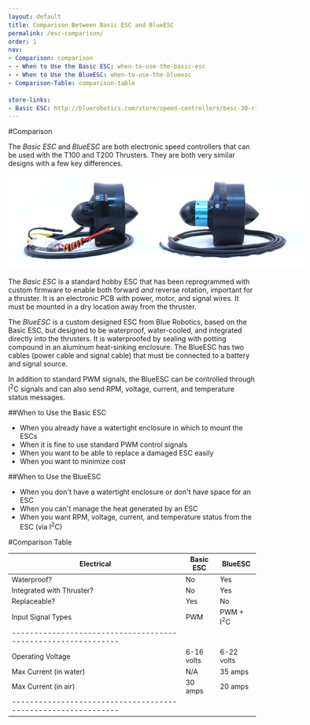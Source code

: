 ```yaml
---
layout: default
title: Comparison Between Basic ESC and BlueESC
permalink: /esc-comparison/
order: 1
nav:
- Comparison: comparison 
- - When to Use the Basic ESC: when-to-use-the-basic-esc
- - When to Use the BlueESC: when-to-use-the-blueesc
- Comparison-Table: comparison-table 

store-links:
- Basic ESC: http://bluerobotics.com/store/speed-controllers/besc-30-r1/
---
```




#Comparison

The *Basic ESC* and *BlueESC* are both electronic speed controllers that can be used with the T100 and T200 Thrusters. They are both very similar designs with a few key differences.

<img src="/assets/images/documentation/esc-comparison.png" class="img-responsive img-center" style="max-width:600px" />

The *Basic ESC* is a standard hobby ESC that has been reprogrammed with custom firmware to enable both forward *and* reverse rotation, important for a thruster. It is an electronic PCB with power, motor, and signal wires. It must be mounted in a dry location away from the thruster.

The *BlueESC* is a custom designed ESC from Blue Robotics, based on the Basic ESC, but designed to be waterproof, water-cooled, and integrated directly into the thrusters. It is waterproofed by sealing with potting compound in an aluminum heat-sinking enclosure. The BlueESC has two cables (power cable and signal cable) that must be connected to a battery and signal source.

In addition to standard PWM signals, the BlueESC can be controlled through I<sup>2</sup>C signals and can also send RPM, voltage, current, and temperature status messages.

##When to Use the Basic ESC

* When you already have a watertight enclosure in which to mount the ESCs
* When it is fine to use standard PWM control signals
* When you want to be able to replace a damaged ESC easily
* When you want to minimize cost

##When to Use the BlueESC

* When you don't have a watertight enclosure or don't have space for an ESC
* When you can't manage the heat generated by an ESC
* When you want RPM, voltage, current, and temperature status from the ESC (via I<sup>2</sup>C)

#Comparison Table

| **Electrical**              | **Basic ESC** | **BlueESC**   |
| --------------------------- | ------------- | ------------- |
| Waterproof?                 | No            | Yes           |
| Integrated with Thruster?   | No            | Yes           |
| Replaceable?                | Yes           | No            |
| Input Signal Types          | PWM           | PWM + I<sup>2</sup>C |
|-------------------------------------------------------------|
| Operating Voltage           | 6-16 volts    | 6-22 volts    |
| Max Current (in water)      | N/A           | 35 amps       |
| Max Current (in air)        | 30 amps       | 20 amps       |
|-------------------------------------------------------------|